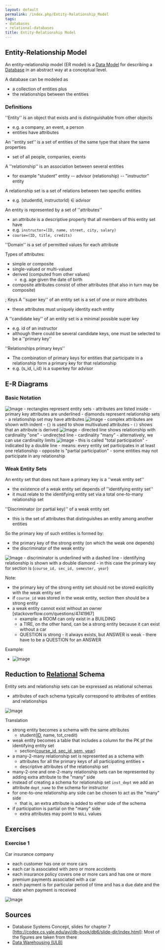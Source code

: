 ```yaml
---
layout: default
permalink: /index.php/Entity-Relationship_Model
tags:
- databases
- relational-databases
title: Entity-Relationship Model
---
```

## Entity-Relationship Model
An entity–relationship model (ER model) is a [Data Model](Data_Model) for describing a [Database](Database) in an abstract way at a conceptual level. 

A database can be modeled as 
- a collection of entities plus
- the relationships between the entities 


### Definitions
''Entity'' is an object that exists and is distinguishable from other objects
- e.g. a company, an event, a person
- entities have attributes 

An ''entity set'' is a set of entities of the same type that share the same properties 
- set of all people, companies, events

A ''relationship'' is an association between several entities 
- for example "student" entity -- advisor (relationship) -- "instructor" entity

A relationship set is a set of relations between two specific entities 
- e.g. (studentId, instructorId) $\in$ advisor


An entity is represented by a set of ''attributes'' 
- an attribute is a descriptive property that all members of this entity set have 
- e.g. <code>instructor=(ID, name, street, city, salary)</code>
- <code>course=(ID, title, credits)</code>

''Domain'' is a set of permitted values for each attribute


Types of attributes:
- simple or composite 
- single-valued or multi-valued
- derived (computed from other values)
  - e.g. age given the date of birth
- composite attributes consist of other attributes (that also in turn may be composite)


; Keys
A ''super key'' of an entity set is a set of one or more attributes 
- these attributes must uniquely identity each entity

A ''candidate key'' of an entity set is a minimal possible super key
- e.g. id of an instructor
- although there could be several candidate keys, one must be selected to be a ''primary key'' 

''Relationships primary keys''
- The combination of primary keys for entities that participate in a relationship form a primary key for that relationship
- e.g. (s_id, i_id) is a superkey for advisor



## E-R Diagrams
### Basic Notation
<img src="https://raw.github.com/alexeygrigorev/wiki-figures/master/ulb/adb/er-example1.png" alt="Image">
- rectangles represent entity sets 
  - attributes are listed inside
  - primary key attributes are underlined 
- diamonds represent relationship sets 
  - a relationship set may have attributes 

<img src="https://raw.github.com/alexeygrigorev/wiki-figures/master/ulb/adb/er-example2.png" alt="Image">
- complex attributes are shown with indent 
- <code>{}</code> is used to show multivalued attributes 
- <code>()</code> shows that an attribute is derived


<img src="https://raw.github.com/alexeygrigorev/wiki-figures/master/ulb/adb/er-example-3.png" alt="Image">
- directed line shows relationship with cardinality "one"
- undirected line - cardinality "many"
- alternatively, we can use cardinality limits 


<img src="https://raw.github.com/alexeygrigorev/wiki-figures/master/ulb/adb/er-example-4.png" alt="Image">
- this is called "total participation"
  - indicated by a double line 
  - means: every entity set participates in at least one relationship
- opposite is "partial participation"
  - some entities may not participate in any relationship


### Weak Entity Sets
An entity set that does not have a primary key is a ''weak entity set''
- the existence of a weak entity set depends of ''identifying entity set''
- it must relate to the identifying entity set via a total one-to-many relationship set

''Discriminator (or partial key)'' of a weak entity set
- this is the set of attributes that distinguishes an entity among another entities 

So the primary key of such entities is formed by:
- the primary key of the strong entity (on which the weak one depends)
- the discriminator of the weak entity

<img src="https://raw.github.com/alexeygrigorev/wiki-figures/master/ulb/adb/er-example-5.png" alt="Image">
- discriminator is underlined with a dashed line
- identifying relationship is shown with a double diamond
- in this case the primary key for section is (<code>course_id, sec_id, semester, year</code>)

Note:
- the primary key of the strong entity set should not be stored explicitly with the weak entity set
- if <code>course_id</code> was stored in the weak entity, section then should be a strong entity
- a weak entity cannot exist without an owner [stackoverflow.com/questions/4741967]
  - example: a ROOM can only exist in a BUILDING
  - a TIRE, on the other hand, can be a strong entity because it can exist without a car 
  - QUESTION is strong - it always exists, but ANSWER is weak - there have to be a QUESTION for an ANSWER


Example:
- <img src="https://raw.github.com/alexeygrigorev/wiki-figures/master/ulb/adb/er-example-7.png" alt="Image">


## Reduction to [Relational](Relational_Databases) Schema
Entity sets and relationship sets can be expressed as relational schemas
- attributes of each schema typically correspond to attributes of entities and relationships 

<img src="https://raw.github.com/alexeygrigorev/wiki-figures/master/ulb/adb/er-example-6.png" alt="Image"> 

Translation
- strong entity becomes a schema with the same attributes
  - student(<u>ID</u>, name, tot_credit)
- weak entity becomes a table that includes a column for the PK pf the identifying entity set 
  - section(<u>course_id, sec_id, sem, year</u>)
- a many-2-many relationship set is represented as a schema with 
  - attributes for all the primary keys of all participating entities + 
  - descriptive attributes of the relationship set 
- many-2-one and one-2-many relationship sets can be represented by adding extra attribute to the "many" side
- instead of creating a schema for relationship set <code>inst_dept</code> we add an attribute <code>dept_name</code> to the schema for instructor
- for one-to-one relationship any side can be chosen to act as the "many" side
  - that is, an extra attribute is added to either side of the schema
- if participation is partial on the "many" side
  - extra attributes may point to <code>NULL</code> values



## Exercises
### Exercise 1
Car insurance company
- each customer has one or more cars 
- each car is associated with zero or more accidents 
- each insurance policy covers one or more cars and has one or more premium payments associated with a car 
- each payment is for particular period of time and has a due date and the date when payment is received


<img src="https://raw.github.com/alexeygrigorev/wiki-figures/master/ulb/adb/er-example-8.png" alt="Image">



## Sources
- Database Systems Concept, slides for chapter 7 [http://codex.cs.yale.edu/avi/db-book/db6/slide-dir/index.html]: Most of the figures are taken from there
- [Data Warehousing (ULB)](Data_Warehousing_(ULB))
